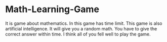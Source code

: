 # Math-Learning-Game
It is game about mathematics. In this game has time limit. This game is also artificial intelligence. It will give you a random math. You have to give the correct answer within time. I think all of you fell well to play the game.
